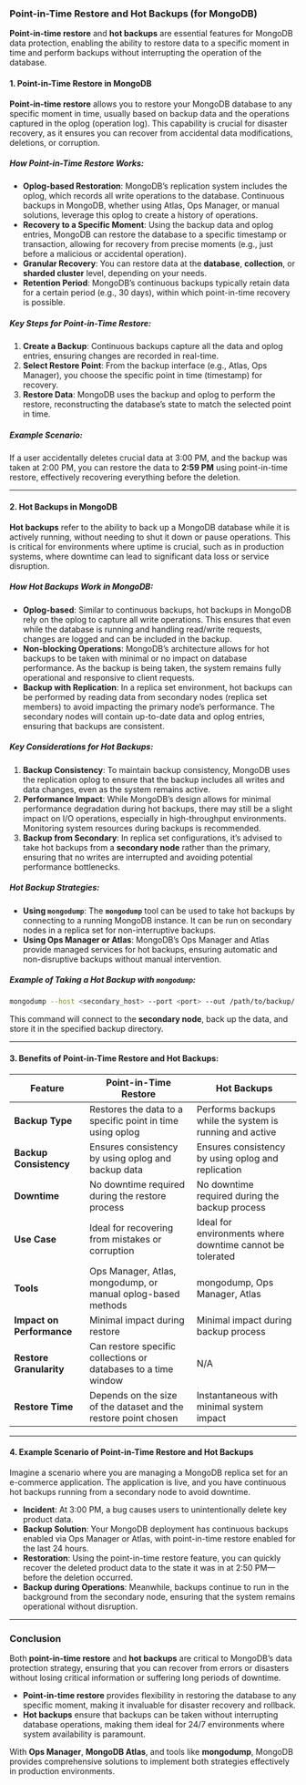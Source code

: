 ### **Point-in-Time Restore and Hot Backups (for MongoDB)**

**Point-in-time restore** and **hot backups** are essential features for MongoDB data protection, enabling the ability to restore data to a specific moment in time and perform backups without interrupting the operation of the database.

#### **1. Point-in-Time Restore in MongoDB**

**Point-in-time restore** allows you to restore your MongoDB database to any specific moment in time, usually based on backup data and the operations captured in the oplog (operation log). This capability is crucial for disaster recovery, as it ensures you can recover from accidental data modifications, deletions, or corruption.

##### **How Point-in-Time Restore Works:**
- **Oplog-based Restoration**: MongoDB’s replication system includes the oplog, which records all write operations to the database. Continuous backups in MongoDB, whether using Atlas, Ops Manager, or manual solutions, leverage this oplog to create a history of operations.
- **Recovery to a Specific Moment**: Using the backup data and oplog entries, MongoDB can restore the database to a specific timestamp or transaction, allowing for recovery from precise moments (e.g., just before a malicious or accidental operation).
- **Granular Recovery**: You can restore data at the **database**, **collection**, or **sharded cluster** level, depending on your needs.
- **Retention Period**: MongoDB’s continuous backups typically retain data for a certain period (e.g., 30 days), within which point-in-time recovery is possible.

##### **Key Steps for Point-in-Time Restore:**
1. **Create a Backup**: Continuous backups capture all the data and oplog entries, ensuring changes are recorded in real-time.
2. **Select Restore Point**: From the backup interface (e.g., Atlas, Ops Manager), you choose the specific point in time (timestamp) for recovery.
3. **Restore Data**: MongoDB uses the backup and oplog to perform the restore, reconstructing the database’s state to match the selected point in time.

##### **Example Scenario**:
If a user accidentally deletes crucial data at 3:00 PM, and the backup was taken at 2:00 PM, you can restore the data to **2:59 PM** using point-in-time restore, effectively recovering everything before the deletion.

---

#### **2. Hot Backups in MongoDB**

**Hot backups** refer to the ability to back up a MongoDB database while it is actively running, without needing to shut it down or pause operations. This is critical for environments where uptime is crucial, such as in production systems, where downtime can lead to significant data loss or service disruption.

##### **How Hot Backups Work in MongoDB:**
- **Oplog-based**: Similar to continuous backups, hot backups in MongoDB rely on the oplog to capture all write operations. This ensures that even while the database is running and handling read/write requests, changes are logged and can be included in the backup.
- **Non-blocking Operations**: MongoDB’s architecture allows for hot backups to be taken with minimal or no impact on database performance. As the backup is being taken, the system remains fully operational and responsive to client requests.
- **Backup with Replication**: In a replica set environment, hot backups can be performed by reading data from secondary nodes (replica set members) to avoid impacting the primary node’s performance. The secondary nodes will contain up-to-date data and oplog entries, ensuring that backups are consistent.

##### **Key Considerations for Hot Backups**:
1. **Backup Consistency**: To maintain backup consistency, MongoDB uses the replication oplog to ensure that the backup includes all writes and data changes, even as the system remains active.
2. **Performance Impact**: While MongoDB’s design allows for minimal performance degradation during hot backups, there may still be a slight impact on I/O operations, especially in high-throughput environments. Monitoring system resources during backups is recommended.
3. **Backup from Secondary**: In replica set configurations, it’s advised to take hot backups from a **secondary node** rather than the primary, ensuring that no writes are interrupted and avoiding potential performance bottlenecks.

##### **Hot Backup Strategies:**
- **Using `mongodump`**: The **`mongodump`** tool can be used to take hot backups by connecting to a running MongoDB instance. It can be run on secondary nodes in a replica set for non-interruptive backups.
- **Using Ops Manager or Atlas**: MongoDB’s Ops Manager and Atlas provide managed services for hot backups, ensuring automatic and non-disruptive backups without manual intervention.

##### **Example of Taking a Hot Backup with `mongodump`**:
```bash
mongodump --host <secondary_host> --port <port> --out /path/to/backup/
```
This command will connect to the **secondary node**, back up the data, and store it in the specified backup directory.

---

#### **3. Benefits of Point-in-Time Restore and Hot Backups:**

| **Feature**                | **Point-in-Time Restore**                                        | **Hot Backups**                                           |
|----------------------------|------------------------------------------------------------------|-----------------------------------------------------------|
| **Backup Type**             | Restores the data to a specific point in time using oplog       | Performs backups while the system is running and active   |
| **Backup Consistency**      | Ensures consistency by using oplog and backup data              | Ensures consistency by using oplog and replication        |
| **Downtime**                | No downtime required during the restore process                 | No downtime required during the backup process            |
| **Use Case**                | Ideal for recovering from mistakes or corruption                | Ideal for environments where downtime cannot be tolerated |
| **Tools**                   | Ops Manager, Atlas, mongodump, or manual oplog-based methods    | mongodump, Ops Manager, Atlas                             |
| **Impact on Performance**   | Minimal impact during restore                                    | Minimal impact during backup process                      |
| **Restore Granularity**     | Can restore specific collections or databases to a time window  | N/A                                                       |
| **Restore Time**            | Depends on the size of the dataset and the restore point chosen | Instantaneous with minimal system impact                  |

---

#### **4. Example Scenario of Point-in-Time Restore and Hot Backups**

Imagine a scenario where you are managing a MongoDB replica set for an e-commerce application. The application is live, and you have continuous hot backups running from a secondary node to avoid downtime.

- **Incident**: At 3:00 PM, a bug causes users to unintentionally delete key product data.
- **Backup Solution**: Your MongoDB deployment has continuous backups enabled via Ops Manager or Atlas, with point-in-time restore enabled for the last 24 hours.
- **Restoration**: Using the point-in-time restore feature, you can quickly recover the deleted product data to the state it was in at 2:50 PM—before the deletion occurred.
- **Backup during Operations**: Meanwhile, backups continue to run in the background from the secondary node, ensuring that the system remains operational without disruption.

---

### **Conclusion**

Both **point-in-time restore** and **hot backups** are critical to MongoDB’s data protection strategy, ensuring that you can recover from errors or disasters without losing critical information or suffering long periods of downtime.

- **Point-in-time restore** provides flexibility in restoring the database to any specific moment, making it invaluable for disaster recovery and rollback.
- **Hot backups** ensure that backups can be taken without interrupting database operations, making them ideal for 24/7 environments where system availability is paramount.

With **Ops Manager**, **MongoDB Atlas**, and tools like **mongodump**, MongoDB provides comprehensive solutions to implement both strategies effectively in production environments.